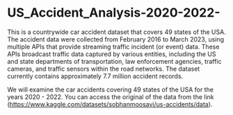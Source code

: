 # US_Accident_Analysis-2020-2022-
This is a countrywide car accident dataset that covers 49 states of the USA. The accident data were collected from February 2016 to March 2023, using multiple APIs that provide streaming traffic incident (or event) data. These APIs broadcast traffic data captured by various entities, including the US and state departments of transportation, law enforcement agencies, traffic cameras, and traffic sensors within the road networks. The dataset currently contains approximately 7.7 million accident records.

We will examine the car accidents covering 49 states of the USA for the years 2020 - 2022. You can access the original of the data from the link (https://www.kaggle.com/datasets/sobhanmoosavi/us-accidents/data).
